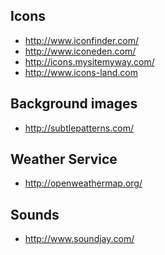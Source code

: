 

Icons
-----
* http://www.iconfinder.com/
* http://www.iconeden.com/
* http://icons.mysitemyway.com/
* http://www.icons-land.com

Background images
-----------------
* http://subtlepatterns.com/

Weather Service
---------------
* http://openweathermap.org/

Sounds
------
* http://www.soundjay.com/
